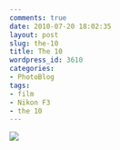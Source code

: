 ```yaml
---
comments: true
date: 2010-07-20 18:02:35
layout: post
slug: the-10
title: The 10
wordpress_id: 3610
categories:
- PhotoBlog
tags:
- film
- Nikon F3
- the 10
---
```


![](http://ryanfitzer.com/main/wp-content/uploads/2010/07/10.jpg)
